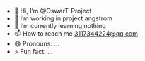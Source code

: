 - 👋 Hi, I’m @OswarT-Project
- 👀 I’m working in project angstrom
- 🌱 I’m currently learning nothing
- 📫 How to reach me 3117344224@qq.com
- 😄 Pronouns: ...
- ⚡ Fun fact: ...

<!---
OswarT-Project/OswarT-Project is a ✨ special ✨ repository because its `README.md` (this file) appears on your GitHub profile.
You can click the Preview link to take a look at your changes.
--->
